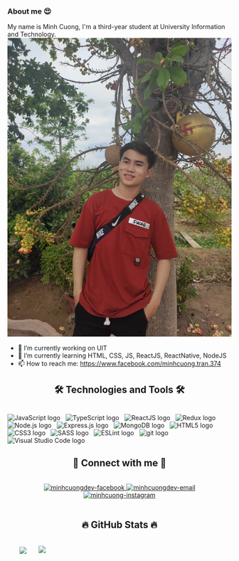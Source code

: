 ### About me 😍

My name is Minh Cuong, I'm a third-year student at University Information and Technology.
![](./Images/minhcuongdev.jpg)

- 🔭 I’m currently working on UIT
- 🌱 I’m currently learning HTML, CSS, JS, ReactJS, ReactNative, NodeJS
- 📫 How to reach me: https://www.facebook.com/minhcuong.tran.374

<h2 align="center">🛠 Technologies and Tools 🛠</h2>
<br>
<!-- https://simpleicons.org/ -->
<span><img src="https://img.shields.io/badge/JavaScript-282C34?logo=javascript&logoColor=F7DF1E" alt="JavaScript logo" title="JavaScript" height="25" /></span>
&nbsp;
<span><img src="https://img.shields.io/badge/TypeScript-282C34?logo=typescript&logoColor=3178C6" alt="TypeScript logo" title="TypeScript" height="25" /></span>
&nbsp;
<span><img src="https://img.shields.io/badge/ReactJS-282C34?logo=react&logoColor=61DAFB" alt="ReactJS logo" title="ReactJS" height="25" /></span>
&nbsp;
<span><img src="https://img.shields.io/badge/Redux-282C34?logo=redux&logoColor=764ABC" alt="Redux logo" title="Redux" height="25" /></span>
&nbsp;
<span><img src="https://img.shields.io/badge/Node.js-282C34?logo=node.js&logoColor=00F200" alt="Node.js logo" title="Node.js" height="25" /></span>
&nbsp;
<span><img src="https://img.shields.io/badge/Express-282C34?logo=express&logoColor=FFFFFF" alt="Express.js logo" title="Express.js" height="25" /></span>
&nbsp;
<span><img src="https://img.shields.io/badge/MongoDB-282C34?logo=mongodb&logoColor=47A248" alt="MongoDB logo" title="MongoDB" height="25" /></span>
&nbsp;
<span><img src="https://img.shields.io/badge/HTML5-282C34?logo=html5&logoColor=E34F26" alt="HTML5 logo" title="HTML5" height="25" /></span>
&nbsp;
<span><img src="https://img.shields.io/badge/CSS3-282C34?logo=css3&logoColor=1572B6" alt="CSS3 logo" title="CSS3" height="25" /></span>
&nbsp;
<span><img src="https://img.shields.io/badge/Sass-282C34?logo=sass&logoColor=CC6699" alt="SASS logo" title="SASS" height="25" /></span>
&nbsp;
<span><img src="https://img.shields.io/badge/ESLint-282C34?logo=eslint&logoColor=4B32C3" alt="ESLint logo" title="ESLint" height="25" /></span>
&nbsp;
<span><img src="https://img.shields.io/badge/git-282C34?logo=git&logoColor=F05032" alt="git logo" title="git" height="25" /></span>
&nbsp;
<span><img src="https://img.shields.io/badge/VS%20Code-282C34?logo=visual-studio-code&logoColor=007ACC" alt="Visual Studio Code logo" title="Visual Studio Code" height="25" /></span>
&nbsp;

<br>

<h2 align="center">📧 Connect with me 📧</h2>
<br>
<!-- https://icons8.com -->
<div align="center">
  <a href="https://www.facebook.com/minhcuong.tran.374" target="blank">
    <img src="https://img.icons8.com/bubbles/100/000000/facebook-new.png" alt="minhcuongdev-facebook" />
  </a>
   <a href="mailto:cuongsdbt@gmail.com" target="top">
    <img src="https://img.icons8.com/bubbles/100/000000/apple-mail.png" alt="minhcuongdev-email" />
  </a>
  <a href="https://www.instagram.com/minhcuongsdbt/" target="blank">
    <img src="https://img.icons8.com/bubbles/100/000000/instagram.png" alt="minhcuong-instagram" />
  </a>
</div>

<br>

<h2 align="center">🔥 GitHub Stats 🔥</h2>
<!-- https://github.com/anuraghazra/github-readme-stats -->
<br>
<div align=center>
  <a href="#" title="minhcuongdev">
    <img width="315" align="center" src="https://github-readme-stats.vercel.app/api/top-langs/?username=minhcuongdev&hide=c%23,powershell,Mathematica,Ruby,Objective-C,Objective-C%2b%2b,Cuda&title_color=61dafb&text_color=ffffff&icon_color=61dafb&bg_color=20232a&langs_count=8&layout=compact&border_color=61dafb&hide_border=true" />
  </a>
  <a href="#" title="minhcuongdev">
    <img align="right" width="434" src="https://github-readme-stats.vercel.app/api?username=minhcuongdev&show_icons=true&theme=react&border_color=61dafb&hide_border=true" />
  </a>
</div>